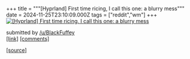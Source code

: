 +++
title = """[Hyprland] First time ricing, I call this one: a blurry mess"""
date = 2024-11-25T23:10:09.000Z
tags = ["reddit","wm"]
+++
[![[Hyprland] First time ricing, I call this one: a blurry mess](https://external-preview.redd.it/MGdxY25zNmpwNDNlMWGFGmYHyPKKxgOyXIiSIQkKWr31p5R6TNwvKkzKzxbu.png?width=640&crop=smart&auto=webp&s=86d6cc2de6e190f789623c5552bbb8eeda5b881a "[Hyprland] First time ricing, I call this one: a blurry mess")](https://www.reddit.com/r/unixporn/comments/1gzwx6v/hyprland_first_time_ricing_i_call_this_one_a/)

submitted by [/u/BlackFuffey](https://www.reddit.com/user/BlackFuffey)  
[\[link\]](https://v.redd.it/kvs8as6jp43e1) [\[comments\]](https://www.reddit.com/r/unixporn/comments/1gzwx6v/hyprland_first_time_ricing_i_call_this_one_a/)

[[source]](https://www.reddit.com/r/unixporn/comments/1gzwx6v/hyprland_first_time_ricing_i_call_this_one_a/)
